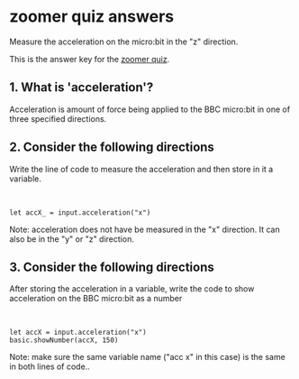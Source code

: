 # zoomer quiz answers

Measure the acceleration on the micro:bit in the "z" direction.

This is the answer key for the [zoomer quiz](/microbit/lessons/zoomer/quiz).

## 1. What is 'acceleration'?

Acceleration is amount of force being applied to the BBC micro:bit in one of three specified directions.

## 2. Consider the following directions

Write the line of code to measure the acceleration and then store in it a variable.

<br/>

```blocks
let accX_ = input.acceleration("x")
```

Note: acceleration does not have be measured in the "x" direction. It can also be in the "y" or "z" direction.

## 3. Consider the following directions

After storing the acceleration in a variable, write the code to show acceleration on the BBC micro:bit as a number

<br/>

```blocks
let accX = input.acceleration("x")
basic.showNumber(accX, 150)
```

Note: make sure the same variable name ("acc x" in this case) is the same in both lines of code..

